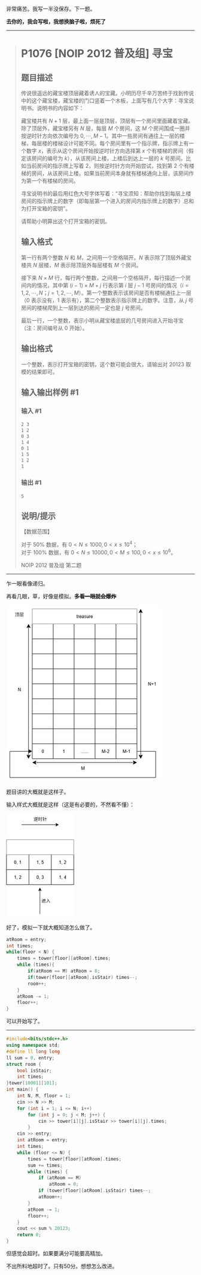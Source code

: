 非常痛苦。我写一半没保存。下一题。

**去你的，我会写啦，我想换脑子啦，烦死了**

<hr>

> # P1076 [NOIP 2012 普及组] 寻宝
>
> ## 题目描述
>
> 传说很遥远的藏宝楼顶层藏着诱人的宝藏。小明历尽千辛万苦终于找到传说中的这个藏宝楼，藏宝楼的门口竖着一个木板，上面写有几个大字：寻宝说明书。说明书的内容如下：
>
> 藏宝楼共有 $N+1$ 层，最上面一层是顶层，顶层有一个房间里面藏着宝藏。除了顶层外，藏宝楼另有 $N$ 层，每层 $M$ 个房间，这 $M$ 个房间围成一圈并按逆时针方向依次编号为 $0,\cdots,M-1$。其中一些房间有通往上一层的楼梯，每层楼的楼梯设计可能不同。每个房间里有一个指示牌，指示牌上有一个数字 $x$，表示从这个房间开始按逆时针方向选择第 $x$ 个有楼梯的房间（假定该房间的编号为 $k$），从该房间上楼，上楼后到达上一层的 $k$ 号房间。比如当前房间的指示牌上写着 $2$，则按逆时针方向开始尝试，找到第 $2$ 个有楼梯的房间，从该房间上楼。如果当前房间本身就有楼梯通向上层，该房间作为第一个有楼梯的房间。
>
> 寻宝说明书的最后用红色大号字体写着：“寻宝须知：帮助你找到每层上楼房间的指示牌上的数字（即每层第一个进入的房间内指示牌上的数字）总和为打开宝箱的密钥”。
>
> 请帮助小明算出这个打开宝箱的密钥。
>
> ## 输入格式
>
> 第一行有两个整数 $N$ 和 $M$，之间用一个空格隔开。$N$ 表示除了顶层外藏宝楼共 $N$ 层楼，$M$ 表示除顶层外每层楼有 $M$ 个房间。
>
> 接下来 $N \times M$ 行，每行两个整数，之间用一个空格隔开，每行描述一个房间内的情况，其中第 $(i-1) \times M+j$ 行表示第 $i$ 层 $j-1$ 号房间的情况（$i=1,2,\cdots, N$；$j=1,2,\cdots,M$）。第一个整数表示该房间是否有楼梯通往上一层（$0$ 表示没有，$1$ 表示有），第二个整数表示指示牌上的数字。注意，从 $j$ 号房间的楼梯爬到上一层到达的房间一定也是 $j$ 号房间。
>
> 最后一行，一个整数，表示小明从藏宝楼底层的几号房间进入开始寻宝（注：房间编号从 $0$ 开始）。
>
> ## 输出格式
>
> 一个整数，表示打开宝箱的密钥，这个数可能会很大，请输出对 $20123$ 取模的结果即可。
>
> ## 输入输出样例 #1
>
> ### 输入 #1
>
> ```
> 2 3
> 1 2
> 0 3
> 1 4
> 0 1
> 1 5
> 1 2
> 1
> ```
>
> ### 输出 #1
>
> ```
> 5
> ```
>
> ## 说明/提示
>
> 【数据范围】
>
> 对于 $50\%$ 数据，有 $0<N \le 1000,0<x \le 10^4$；  
> 对于 $100\%$ 数据，有 $0<N\le 10000,0<M\le 100,0<x \le 10^6$。
>
> NOIP 2012 普及组 第二题

<hr>

乍一眼看像递归。

再看几眼，草，好像是模拟。~~**多看一眼就会爆炸**~~

![img_01](https://github.com/jly603/somePractices/blob/master/2025/09/19/20250919_01.png)

题目讲的大概就是这样子。

输入样式大概就是这样（这是有必要的，不然看不懂）：

![img_02](https://github.com/jly603/somePractices/blob/master/2025/09/19/20250919_02.png)

好了，模拟一下就大概知道怎么做了。

```c++
atRoom = entry;
int times;
while(floor < N) {
    times = tower[floor][atRoom].times;
	while (times){
        if(atRoom == M) atRoom = 0;
        if(tower[floor][atRoom].isStair) times--;
		room++;
	}
    atRoom -= 1;
    floor++;
}
```

可以开始写了。

<hr>

```C++
#include<bits/stdc++.h>
using namespace std;
#define ll long long
ll sum = 0, entry;
struct room {
	bool isStair;
	int times;
}tower[10001][101];
int main() {
	int N, M, floor = 1;
	cin >> N >> M;
	for (int i = 1; i <= N; i++)
		for (int j = 0; j < M; j++) {
			cin >> tower[i][j].isStair >> tower[i][j].times;
		}
	cin >> entry;
	int atRoom = entry;
	int times;
	while (floor <= N) {
		times = tower[floor][atRoom].times;
		sum += times;
		while (times) {
			if (atRoom == M)
				atRoom = 0;
			if (tower[floor][atRoom].isStair) times--;
			atRoom++;
		}
		atRoom -= 1;
		floor++;
	}
	cout << sum % 20123;
	return 0;
}
```

但感觉会超时。如果要满分可能要高精加。

不出所料地超时了。只有50分。想想怎么改进。









